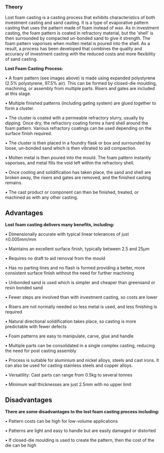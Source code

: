 ### Theory
Lost foam casting is a casting process that exhibits characteristics of both investment casting and sand casting. It is a type of evaporative pattern casting that uses the pattern made of foam instead of wax. As in investment casting, the foam pattern is coated in refractory material, but the 'shell' is then surrounded by compacted un-bonded sand to give it strength. The foam pattern vaporises when molten metal is poured into the shell. As a result, a process has been developed that combines the quality and accuracy of investment casting with the reduced costs and more flexibility of sand casting.

<b>Lost Foam Casting Process:</b>

•	A foam pattern (see images above) is made using expanded polystyrene (2.5% polystyrene, 97.5% air). This can be formed by closed-die moulding, machining, or assembly from multiple parts. Risers and gates are included at this stage.

•	Multiple finished patterns (including gating system) are glued together to form a cluster.

•	The cluster is coated with a permeable refractory slurry, usually by dipping. Once dry, the refractory coating forms a hard shell around the foam pattern. Various refractory coatings can be used depending on the surface finish required.

•	The cluster is then placed in a foundry flask or box and surrounded by loose, un-bonded sand which is then vibrated to aid compaction.

•	Molten metal is then poured into the mould. The foam pattern instantly vaporises, and metal fills the void left within the refractory shell.

•	Once cooling and solidification has taken place, the sand and shell are broken away, the risers and gates are removed, and the finished casting remains.

•	The cast product or component can then be finished, treated, or machined as with any other casting.

## Advantages
<b>Lost foam casting delivers many benefits, including:</b>

•	Dimensionally accurate with typical linear tolerances of just ±0.005mm/mm

•	Maintains an excellent surface finish, typically between 2.5 and 25µm

•	Requires no draft to aid removal from the mould

•	Has no parting lines and no flash is formed providing a better, more consistent surface finish without the need for further machining

•	Unbonded sand is used which is simpler and cheaper than greensand or resin bonded sand

•	Fewer steps are involved than with investment casting, so costs are lower

•	Risers are not normally needed so less metal is used, and less finishing is required

•	Natural directional solidification takes place, so casting is more predictable with fewer defects

•	Foam patterns are easy to manipulate, carve, glue and handle

•	Multiple parts can be consolidated in a single complex casting, reducing the need for post casting assembly

•	Process is suitable for aluminium and nickel alloys, steels and cast irons. It can also be used for casting stainless steels and copper alloys.

•	Versatility: Cast parts can range from 0.5kg to several tonnes

•	Minimum wall thicknesses are just 2.5mm with no upper limit

## Disadvantages 
<b>There are some disadvantages to the lost foam casting process including:</b>

•	Pattern costs can be high for low-volume applications

•	Patterns are light and easy to handle but are easily damaged or distorted

•	If closed-die moulding is used to create the pattern, then the cost of the die can be high
